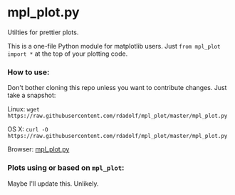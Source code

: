 # mpl_plot.py
Utilties for prettier plots.

This is a one-file Python module for matplotlib users.
Just `from mpl_plot import *` at the top of your plotting code.

### How to use:

Don't bother cloning this repo unless you want to contribute changes. Just take a snapshot:

Linux: `wget https://raw.githubusercontent.com/rdadolf/mpl_plot/master/mpl_plot.py`

OS X: `curl -O https://raw.githubusercontent.com/rdadolf/mpl_plot/master/mpl_plot.py`

Browser: <a href="https://raw.githubusercontent.com/rdadolf/mpl_plot/master/mpl_plot.py" download>mpl_plot.py</a>

### Plots using or based on `mpl_plot`:

Maybe I'll update this. Unlikely.
